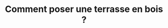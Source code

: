 ---
  template: 0
  type: "0"
  titre: "Comment poser une terrasse en bois ?"
  titreMEA: "Comment poser une terrasse en bois ?"
  surTitre: ""
  tempsLecture: ""
  libelleType: "Article"
  url: "/c/magazine/inspirations-tendances/comment-poser-une-terrasse-en-bois"
  thematiques: "Rénovation,Déco"
  piecesHabitation: "Terrasse,Extérieur"
  produits: "Extérieur et jardin"
  sujets: ""
  tags: ""
  visuelMea: null
  visuelDesktop: 
    url: "/img/contrib/30ed7cf6638065c5/201411857.jpg"
    alt: "Terrasse en bois"
  visuelMobile: null
  title: "Comment poser une terrasse en bois ?"
  permalink: "articles//c/magazine/inspirations-tendances/comment-poser-une-terrasse-en-bois"
  layout: "post"
  lang: "fr-fr"
---